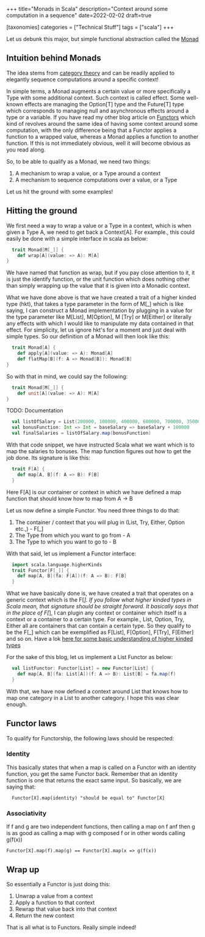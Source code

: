 +++
title="Monads in Scala"
description="Context around some computation in a sequence"
date=2022-02-02
draft=true

[taxonomies]
categories = ["Technical Stuff"]
tags = ["scala"]
+++


Let us debunk this major, but simple functional abstraction called the [Monad](https://en.wikipedia.org/wiki/Monad_(category_theory))

## Intuition behind Monads

The idea stems from [category theory](https://en.wikipedia.org/wiki/Category_theory) and can be readily applied to elegantly
sequence computations around a specific context!

In simple terms, a Monad augments a certain value or more specifically a Type with some additional context. Such context is called effect. 
Some well-known effects are managing the Option[T] type and the Future[T] type which corresponds to managing null and asynchronous effects around
a type or a variable. If you have read my other blog article on [Functors](./scala-monads.md) which kind of revolves around the same idea of having
some context around some computation, with the only difference being that a Functor applies a function to a wrapped value, whereas a Monad
applies a function to another function. If this is not immediately obvious, well it will become obvious as you read along.

So, to be able to qualify as a Monad, we need two things:

1. A mechanism to wrap a value, or a Type around a context
2. A mechanism to sequence computations over a value, or a Type

Let us hit the ground with some examples!

## Hitting the ground

We first need a way to wrap a value or a Type in a context, which is when given a Type A, we need to get back a Context[A]. For example.,
this could easily be done with a simple interface in scala as below:

```scala
  trait Monad[M[_]] {
    def wrap[A](value: => A): M[A]
}
```

We have named that function as wrap, but if you pay close attention to it, it is just the identify function, or the unit function which
does nothing other than simply wrapping up the value that it is given into a Monadic context.

What we have done above is that we have created a trait of a higher kinded type (hkt), that takes a type parameter in the form of M[_] which
is like saying, I can construct a Monad implementation by plugging in a value for the type parameter like M[List], M[Option], M [Try] or M[Either] or
literally any effects with which I would like to manipulate my data contained in that effect. For simplicity, let us ignore hkt's for a 
moment and just deal with simple types. So our definition of a Monad will then look like this:

```scala
  trait Monad[A] {
    def apply[A](value: => A): Monad[A]
    def flatMap[B](f: A => Monad[B]): Monad[B]
}
```

 So with that in mind, we could say the 
following:

```scala
  trait Monad[M[_]] {
    def unit[A](value: => A): M[A]
}
```

TODO: Documentation

```scala
  val listOfSalary = List(200000, 100000, 400000, 600000, 700000, 350000)
  val bonusFunction: Int => Int = baseSalary => baseSalary + 100000
  val finalSalaries = listOfSalary.map(bonusFunction)
```

With that code snippet, we have instructed Scala what we want which is to map the salaries to bonuses. The map function figures
out how to get the job done. Its signature is like this:

```scala
  trait F[A] {
    def map[A, B](f: A => B): F[B]
  }
```

Here F[A] is our container or context in which we have defined a map function that should know how to map from A -> B

Let us now define a simple Functor. You need three things to do that:

1. The container / context that you will plug in (List, Try, Either, Option etc.,) - F[_]
2. The Type from which you want to go from - A
3. The Type to which you want to go to - B

With that said, let us implement a Functor interface:

```scala
  import scala.language.higherKinds
  trait Functor[F[_]] {
    def map[A, B](fa: F[A])(f: A => B): F[B]
  }
```

What we have basically done is, we have created a trait that operates on a generic context which is the F[_]. If you follow what
higher kinded types in Scala mean, that signature should be straight forward. It basically says that in the place of F[_], I can plugin
any context or container which itself is a context or a container to a certain type. For example., List, Option, Try, Either all are
containers that can contain a certain type. So they qualify to be the F[_] which can be exemplified as F[List], F[Option], F[Try], F[Either]
and so on. Have a lok [here for some basic understanding of higher kinded types](https://typelevel.org/blog/2016/08/21/hkts-moving-forward.html)

For the sake of this blog, let us implement a List Functor as below:

```scala
  val listFunctor: Functor[List] = new Functor[List] {
    def map[A, B](fa: List[A])(f: A => B): List[B] = fa.map(f)
  }
```

With that, we have now defined a context around List that knows how to map one category in a List to another category. I hope this
was clear enough.

## Functor laws

To qualify for Functorship, the following laws should be respected:

### Identity
This basically states that when a map is called on a Functor with an identity function, you get the same Functor back. Remember
that an identity function is one that returns the exact same input. So basically, we are saying that:

```
  Functor[X].map(identity) "should be equal to" Functor[X]
```

### Associativity
If f and g are two independent functions, then calling a map on f anf then g is as good as calling a map with g composed f or in other words
calling g(f(x))

```
Functor[X].map(f).map(g) == Functor[X].map(x => g(f(x))
```

## Wrap up
So essentially a Functor is just doing this:

1. Unwrap a value from a context
2. Apply a function to that context
3. Rewrap that value back into that context
4. Return the new context

That is all what is to Functors. Really simple indeed!